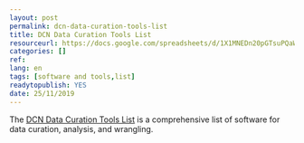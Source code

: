 ```yaml
---
layout: post 
permalink: dcn-data-curation-tools-list
title: DCN Data Curation Tools List
resourceurl: https://docs.google.com/spreadsheets/d/1X1MNEDn20pGTsuPQaWf5ZZDpQ6Gzt6TXLK0eU9iqOMU/edit#gid=0
categories: []
ref: 
lang: en
tags: [software and tools,list]
readytopublish: YES
date: 25/11/2019
---
```

The [DCN Data Curation Tools List](https://docs.google.com/spreadsheets/d/1X1MNEDn20pGTsuPQaWf5ZZDpQ6Gzt6TXLK0eU9iqOMU/edit#gid=0) is a comprehensive list of software for data curation, analysis, and wrangling. 